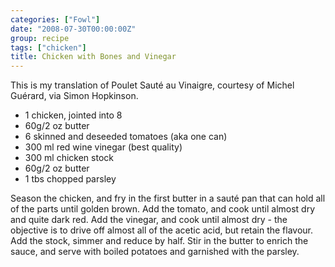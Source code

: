 ```yaml
---
categories: ["Fowl"]
date: "2008-07-30T00:00:00Z"
group: recipe
tags: ["chicken"]
title: Chicken with Bones and Vinegar
---
```


This is my translation of Poulet Sauté au Vinaigre, courtesy of Michel Guérard, via Simon Hopkinson.

- 1 chicken, jointed into 8
- 60g/2 oz butter
- 6 skinned and deseeded tomatoes (aka one can)
- 300 ml red wine vinegar (best quality)
- 300 ml chicken stock
- 60g/2 oz butter
- 1 tbs chopped parsley

Season the chicken, and fry in the first butter in a sauté pan that can hold all of the parts until golden brown.  Add the tomato, and cook until almost dry and quite dark red.  Add the vinegar, and cook until almost dry - the objective is to drive off almost all of the acetic acid, but retain the flavour.  Add the stock, simmer and reduce by half.  Stir in the butter to enrich the sauce, and serve with boiled potatoes and garnished with the parsley.
